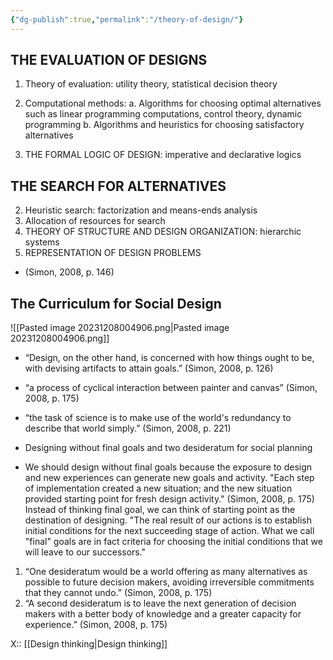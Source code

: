 ```yaml
---
{"dg-publish":true,"permalink":"/theory-of-design/"}
---
```


## THE EVALUATION OF DESIGNS 
1. Theory of evaluation: utility theory, statistical decision theory 
2. Computational methods: 
	 a. Algorithms for choosing optimal alternatives such as linear programming computations, control theory, dynamic programming 
	 b. Algorithms and heuristics for choosing satisfactory alternatives 

1. THE FORMAL LOGIC OF DESIGN: imperative and declarative logics 
## THE SEARCH FOR ALTERNATIVES 
2. Heuristic search: factorization and means-ends analysis 
3. Allocation of resources for search 
4. THEORY OF STRUCTURE AND DESIGN ORGANIZATION: hierarchic systems 
5. REPRESENTATION OF DESIGN PROBLEMS 

- (Simon, 2008, p. 146)

## The Curriculum for Social Design
![[Pasted image 20231208004906.png\|Pasted image 20231208004906.png]]
- “Design, on the other hand, is concerned with how things ought to be, with devising artifacts to attain goals.” (Simon, 2008, p. 126)
- “a process of cyclical interaction between painter and canvas” (Simon, 2008, p. 175)
- “the task of science is to make use of the world's redundancy to describe that world simply.” (Simon, 2008, p. 221)

- Designing without final goals and two desideratum for social planning
- We should design without final goals because the exposure to design and new experiences can generate new goals and activity. "Each step of implementation created a new situation; and the new situation provided starting point for fresh design activity." (Simon, 2008, p. 175) Instead of thinking final goal, we can think of starting point as the destination of designing. "The real result of our actions is to establish initial conditions for the next succeeding stage of action. What we call "final" goals are in fact criteria for choosing the initial conditions that we will leave to our successors."

1. “One desideratum would be a world offering as many alternatives as possible to future decision makers, avoiding irreversible commitments that they cannot undo.” (Simon, 2008, p. 175)
2. “A second desideratum is to leave the next generation of decision makers with a better body of knowledge and a greater capacity for experience.” (Simon, 2008, p. 175)

X:: [[Design thinking\|Design thinking]]

